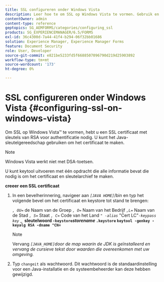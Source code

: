 ```yaml
---
title: SSL configureren onder Windows Vista
description: Leer hoe te om SSL op Windows Vista te vormen. Gebruik en voer het Java Keytool uit om het SSL-certificaat te genereren met RSA-sleutels voor de verificatie.
contentOwner: admin
content-type: reference
geptopics: SG_AEMFORMS/categories/configuring_ssl
products: SG_EXPERIENCEMANAGER/6.5/FORMS
exl-id: 36c4300d-7a44-41f4-b294-06f32bb01686
solution: Experience Manager, Experience Manager Forms
feature: Document Security
role: User, Developer
source-git-commit: e821be5233fd5f6688507096790d219d25903892
workflow-type: tm+mt
source-wordcount: '173'
ht-degree: 0%

---
```


# SSL configureren onder Windows Vista {#configuring-ssl-on-windows-vista}

Om SSL op Windows Vista™ te vormen, hebt u een SSL certificaat met sleutels van RSA voor authentificatie nodig. U kunt het Java-sleutelgereedschap gebruiken om het certificaat te maken.

>[!NOTE]
>
>Windows Vista werkt niet met DSA-toetsen.

U kunt keytool uitvoeren met één opdracht die alle informatie bevat die nodig is om het certificaat en sleutelarchief te maken.

**creeer een SSL certificaat**

1. In een bevelherinnering, navigeer aan *`[JAVA HOME]`*/bin en typ het volgende bevel om het certificaat en keystore tot stand te brengen:

   *`, OU=`* de Naam van de Groep *`, O=`* Naam van het Bedrijf *`,L=`* Naam van de Stad *`, S=`* Staat *`, C=`* Code van het Land *`" -alias`* &quot;Cert LC&quot;*`-keypass` `key`* _ **&#x200B; sleutelwoord `-keystore`*storename* `.keystore` `keytool -genkey -keyalg RSA -dname "CN=`**

   >[!NOTE]
   >
   >Vervang *`[JAVA_HOME]`door de map waarin de JDK is geïnstalleerd en vervang de cursieve tekst door waarden die overeenkomen met uw omgeving.*

1. Typ `changeit` als wachtwoord. Dit wachtwoord is de standaardinstelling voor een Java-installatie en de systeembeheerder kan deze hebben gewijzigd.

